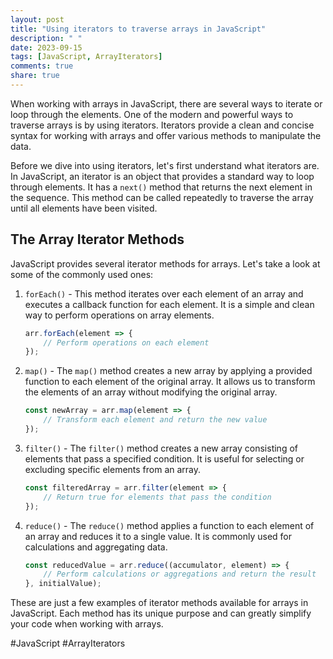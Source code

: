 ```yaml
---
layout: post
title: "Using iterators to traverse arrays in JavaScript"
description: " "
date: 2023-09-15
tags: [JavaScript, ArrayIterators]
comments: true
share: true
---
```


When working with arrays in JavaScript, there are several ways to iterate or loop through the elements. One of the modern and powerful ways to traverse arrays is by using iterators. Iterators provide a clean and concise syntax for working with arrays and offer various methods to manipulate the data.

Before we dive into using iterators, let's first understand what iterators are. In JavaScript, an iterator is an object that provides a standard way to loop through elements. It has a `next()` method that returns the next element in the sequence. This method can be called repeatedly to traverse the array until all elements have been visited.

## The Array Iterator Methods

JavaScript provides several iterator methods for arrays. Let's take a look at some of the commonly used ones:

1. `forEach()` - This method iterates over each element of an array and executes a callback function for each element. It is a simple and clean way to perform operations on array elements.

   ```javascript
   arr.forEach(element => {
       // Perform operations on each element
   });
   ```

2. `map()` - The `map()` method creates a new array by applying a provided function to each element of the original array. It allows us to transform the elements of an array without modifying the original array.

   ```javascript
   const newArray = arr.map(element => {
       // Transform each element and return the new value
   });
   ```

3. `filter()` - The `filter()` method creates a new array consisting of elements that pass a specified condition. It is useful for selecting or excluding specific elements from an array.

   ```javascript
   const filteredArray = arr.filter(element => {
       // Return true for elements that pass the condition
   });
   ```

4. `reduce()` - The `reduce()` method applies a function to each element of an array and reduces it to a single value. It is commonly used for calculations and aggregating data.

   ```javascript
   const reducedValue = arr.reduce((accumulator, element) => {
       // Perform calculations or aggregations and return the result
   }, initialValue);
   ```

These are just a few examples of iterator methods available for arrays in JavaScript. Each method has its unique purpose and can greatly simplify your code when working with arrays.

#JavaScript #ArrayIterators
